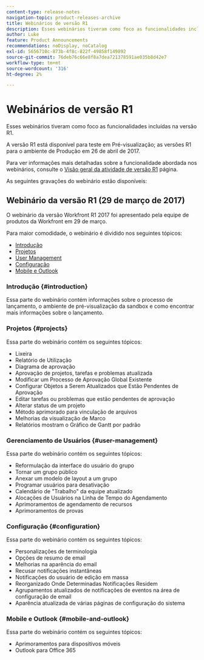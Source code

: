 ```yaml
---
content-type: release-notes
navigation-topic: product-releases-archive
title: Webinários de versão R1
description: Esses webinários tiveram como foco as funcionalidades incluídas na versão R1.
author: Luke
feature: Product Announcements
recommendations: noDisplay, noCatalog
exl-id: 5656710c-873b-4f8c-822f-49858f149892
source-git-commit: 76deb76c66e8f8a7dea721378591ae035b8d42e7
workflow-type: tm+mt
source-wordcount: '316'
ht-degree: 2%

---
```


# Webinários de versão R1

Esses webinários tiveram como foco as funcionalidades incluídas na versão R1. 

A versão R1 está disponível para teste em Pré-visualização; as versões R1 para o ambiente de Produção em 26 de abril de 2017.

Para ver informações mais detalhadas sobre a funcionalidade abordada nos webinários, consulte o [Visão geral da atividade de versão R1](../../../../product-announcements/product-releases/quarterly-release-archive/r1-release-activity/r1-release-activity-overview.md) página.

As seguintes gravações do webinário estão disponíveis:

## Webinário da versão R1 (29 de março de 2017)

O webinário da versão Workfront R1 2017 foi apresentado pela equipe de produtos da Workfront em 29 de março.  

Para maior comodidade, o webinário é dividido nos seguintes tópicos:

* [Introdução](#introduction)
* [Projetos](#projects)
* [User Management](#user-management)
* [Configuração](#configuration)
* [Mobile e Outlook](#mobile-and-outlook)

### Introdução {#introduction}

Essa parte do webinário contém informações sobre o processo de lançamento, o ambiente de pré-visualização da sandbox e como encontrar mais informações sobre o lançamento.

### Projetos {#projects}

Essa parte do webinário contém os seguintes tópicos:

* Lixeira
* Relatório de Utilização
* Diagrama de aprovação
* Aprovação de projetos, tarefas e problemas atualizada
* Modificar um Processo de Aprovação Global Existente
* Configurar Objetos a Serem Atualizados que Estão Pendentes de Aprovação
* Editar tarefas ou problemas que estão pendentes de aprovação
* Alterar status de um projeto
* Método aprimorado para vinculação de arquivos
* Melhorias da visualização de Marco
* Relatórios mostram o Gráfico de Gantt por padrão

### Gerenciamento de Usuários {#user-management}

Essa parte do webinário contém os seguintes tópicos:

* Reformulação da interface do usuário do grupo
* Tornar um grupo público
* Anexar um modelo de layout a um grupo
* Programar usuários para desativação
* Calendário de &quot;Trabalho&quot; da equipe atualizado
* Alocações de Usuários na Linha de Tempo do Agendamento
* Aprimoramentos de agendamento de recursos
* Aprimoramentos de provas

### Configuração {#configuration}

Essa parte do webinário contém os seguintes tópicos:

* Personalizações de terminologia
* Opções de resumo de email
* Melhorias na aparência do email
* Recusar notificações instantâneas
* Notificações do usuário de edição em massa
* Reorganizado Onde Determinadas Notificações Residem
* Agrupamentos atualizados de notificações de eventos na área de configuração de email
* Aparência atualizada de várias páginas de configuração do sistema

### Mobile e Outlook {#mobile-and-outlook}

Essa parte do webinário contém os seguintes tópicos:

* Aprimoramentos para dispositivos móveis
* Outlook para Office 365
